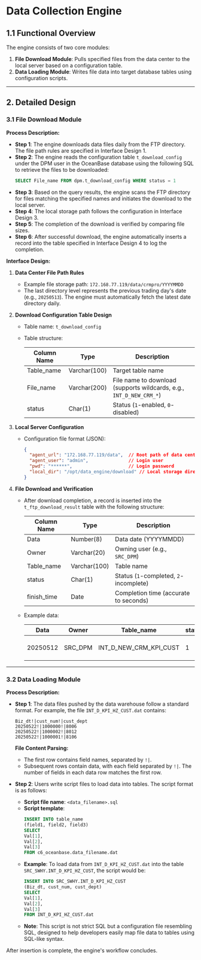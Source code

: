 # Data Collection Engine  
## 1.1 Functional Overview  
The engine consists of two core modules:  
1. **File Download Module**: Pulls specified files from the data center to the local server based on a configuration table.  
2. **Data Loading Module**: Writes file data into target database tables using configuration scripts.  

---  
## 2. Detailed Design  
### 3.1 File Download Module  
**Process Description:**  
- **Step 1**: The engine downloads data files daily from the FTP directory. The file path rules are specified in Interface Design 1.  
- **Step 2**: The engine reads the configuration table `t_download_config` under the DPM user in the OceanBase database using the following SQL to retrieve the files to be downloaded:  
  ```sql  
  SELECT File_name FROM dpm.t_download_config WHERE status = 1  
  ```  
- **Step 3**: Based on the query results, the engine scans the FTP directory for files matching the specified names and initiates the download to the local server.  
- **Step 4**: The local storage path follows the configuration in Interface Design 3.  
- **Step 5**: The completion of the download is verified by comparing file sizes.  
- **Step 6**: After successful download, the engine automatically inserts a record into the table specified in Interface Design 4 to log the completion.  

**Interface Design:**  
1. **Data Center File Path Rules**  
   - Example file storage path: `172.168.77.119/data/crmpro/YYYYMMDD`  
   - The last directory level represents the previous trading day's date (e.g., `20250513`). The engine must automatically fetch the latest date directory daily.  

2. **Download Configuration Table Design**  
   - Table name: `t_download_config`  
   - Table structure:  

     | Column Name | Type         | Description |  
     |-------------|--------------|-------------|  
     | Table_name  | Varchar(100) | Target table name |  
     | File_name   | Varchar(200) | File name to download (supports wildcards, e.g., `INT_D_NEW_CRM_*`) |  
     | status      | Char(1)      | Status (`1`-enabled, `0`-disabled) |  

3. **Local Server Configuration**  
   - Configuration file format (JSON):  
     ```json  
     {  
       "agent_url": "172.168.77.119/data",  // Root path of data center files  
       "agent_user": "admin",               // Login user  
       "pwd": "******",                     // Login password  
       "local_dir": "/opt/data_engine/download" // Local storage directory  
     }  
     ```  

4. **File Download and Verification**  
   - After download completion, a record is inserted into the `t_ftp_download_result` table with the following structure:  

     | Column Name   | Type         | Description |  
     |---------------|--------------|-------------|  
     | Data          | Number(8)    | Data date (YYYYMMDD) |  
     | Owner         | Varchar(20)  | Owning user (e.g., `SRC_DPM`) |  
     | Table_name    | Varchar(100) | Table name |  
     | status        | Char(1)      | Status (`1`-completed, `2`-incomplete) |  
     | finish_time   | Date         | Completion time (accurate to seconds) |  

   - Example data:  

     | Data      | Owner    | Table_name            | status | finish_time          |  
     |-----------|----------|-----------------------|--------|----------------------|  
     | 20250512  | SRC_DPM  | INT_D_NEW_CRM_KPI_CUST | 1      | 2025-05-13 00:12:01  |  

---  
### 3.2 Data Loading Module  
**Process Description:**  
- **Step 1**: The data files pushed by the data warehouse follow a standard format. For example, the file `INT_D_KPI_HZ_CUST.dat` contains:  
  ```  
  Biz_dt!|cust_num!|cust_dept  
  20250522!|1000000!|8006  
  20250522!|1000002!|8012  
  20250522!|1000001!|8106  
  ```  
  **File Content Parsing:**  
  - The first row contains field names, separated by `!|`.  
  - Subsequent rows contain data, with each field separated by `!|`. The number of fields in each data row matches the first row.  

- **Step 2**: Users write script files to load data into tables. The script format is as follows:  
  - **Script file name**: `<data_filename>.sql`  
  - **Script template**:  
    ```sql  
    INSERT INTO table_name  
    (field1, field2, field3)  
    SELECT  
    Val[1],  
    Val[2],  
    Val[3]  
    FROM c6_oceanbase.data_filename.dat  
    ```  
  - **Example**: To load data from `INT_D_KPI_HZ_CUST.dat` into the table `SRC_SWHY.INT_D_KPI_HZ_CUST`, the script would be:  
    ```sql  
    INSERT INTO SRC_SWHY.INT_D_KPI_HZ_CUST  
    (Biz_dt, cust_num, cust_dept)  
    SELECT  
    Val[1],  
    Val[2],  
    Val[3]  
    FROM INT_D_KPI_HZ_CUST.dat  
    ```  
  - **Note**: This script is not strict SQL but a configuration file resembling SQL, designed to help developers easily map file data to tables using SQL-like syntax.  

After insertion is complete, the engine's workflow concludes.
